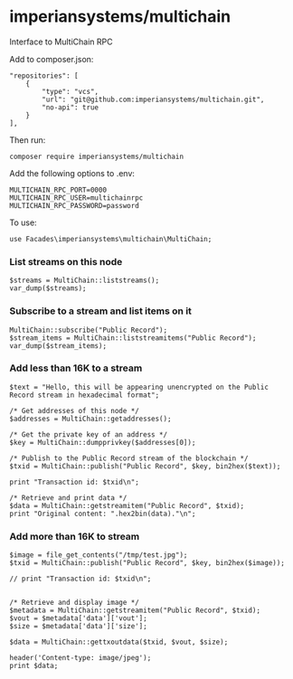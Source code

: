 # imperiansystems/multichain
Interface to MultiChain RPC

Add to composer.json:

````
"repositories": [
    {
        "type": "vcs",
        "url": "git@github.com:imperiansystems/multichain.git",
        "no-api": true
    }
],
````

Then run:

````
composer require imperiansystems/multichain
````

Add the following options to .env:

````
MULTICHAIN_RPC_PORT=0000
MULTICHAIN_RPC_USER=multichainrpc
MULTICHAIN_RPC_PASSWORD=password
````

To use:

````
use Facades\imperiansystems\multichain\MultiChain;
````

### List streams on this node
````
$streams = MultiChain::liststreams();
var_dump($streams);
````

### Subscribe to a stream and list items on it 
````
MultiChain::subscribe("Public Record");
$stream_items = MultiChain::liststreamitems("Public Record");
var_dump($stream_items);
````

### Add less than 16K to a stream

````
$text = "Hello, this will be appearing unencrypted on the Public Record stream in hexadecimal format";

/* Get addresses of this node */
$addresses = MultiChain::getaddresses();

/* Get the private key of an address */
$key = MultiChain::dumpprivkey($addresses[0]);

/* Publish to the Public Record stream of the blockchain */
$txid = MultiChain::publish("Public Record", $key, bin2hex($text));

print "Transaction id: $txid\n";

/* Retrieve and print data */
$data = MultiChain::getstreamitem("Public Record", $txid);
print "Original content: ".hex2bin(data)."\n";
````

### Add more than 16K to stream
````
$image = file_get_contents("/tmp/test.jpg");
$txid = MultiChain::publish("Public Record", $key, bin2hex($image));

// print "Transaction id: $txid\n";


/* Retrieve and display image */
$metadata = MultiChain::getstreamitem("Public Record", $txid);
$vout = $metadata['data']['vout'];
$size = $metadata['data']['size'];

$data = MultiChain::gettxoutdata($txid, $vout, $size);

header('Content-type: image/jpeg');
print $data;
````

